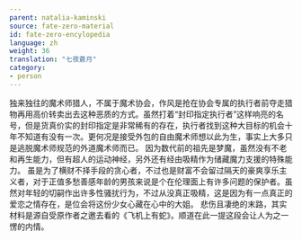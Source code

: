 ```yaml
---
parent: natalia-kaminski
source: fate-zero-material
id: fate-zero-encylopedia
language: zh
weight: 36
translation: "七夜蒼月"
category:
- person
---
```


独来独往的魔术师猎人，不属于魔术协会，作风是抢在协会专属的执行者前夺走猎物再用高价转卖出去这种恶质的方式。虽然打着“封印指定执行者”这样响亮的名号，但是货真价实的封印指定是非常稀有的存在，执行者找到这种大目标的机会十年不知道有没有一次。更何况是接受外包的自由魔术师想以此为生，事实上大多只是逃脱魔术师规范的外道魔术师而已。
因为数代前的祖先是梦魔，虽然没有不老和再生能力，但有超人的运动神经，另外还有经由吸精作为储藏魔力支援的特殊能力。
虽是为了横财不择手段的贪心者，不过也是财富不会留过隔天的豪爽享乐主义者，对于正值多愁善感年龄的男孩来说是个在伦理面上有许多问题的保护者。虽然对年轻的切嗣作出许多性骚扰行为，不过从没真正吸精，这是因为有一点真正的爱恋之情存在，是位会将这份少女心藏在心中的大姐。
悲伤且凄绝的末路，其实材料是源自受原作者之邀去看的《飞机上有蛇》。顺道在此一提这段会让人为之一愣的内情。
